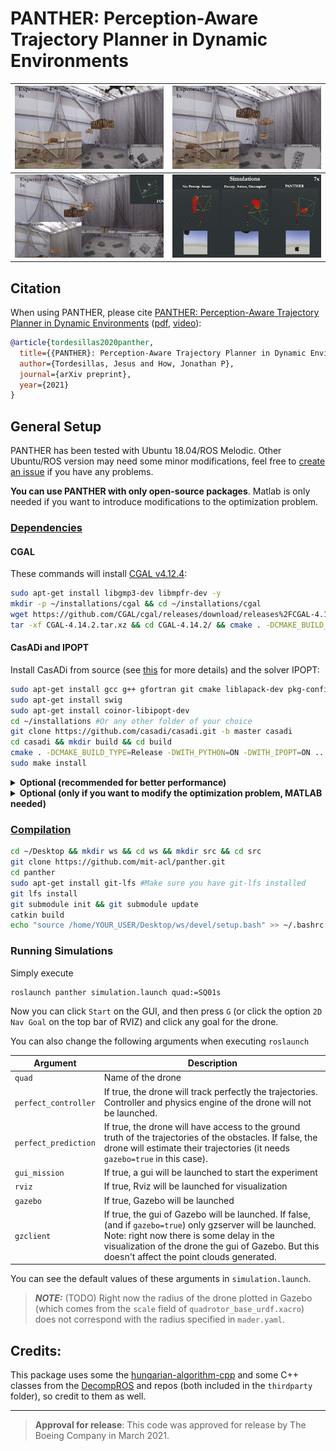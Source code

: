 # PANTHER: Perception-Aware Trajectory Planner in Dynamic Environments #

[![PANTHER: Perception-Aware Trajectory Planner in Dynamic Environments](./panther/imgs/four_compressed.gif)](https://www.youtube.com/watch?v=jKmyW6v73tY "PANTHER: Perception-Aware Trajectory Planner in Dynamic Environments")      |  [![PANTHER: Perception-Aware Trajectory Planner in Dynamic Environments](./panther/imgs/five_compressed.gif)](https://www.youtube.com/watch?v=jKmyW6v73tY "PANTHER: Perception-Aware Trajectory Planner in Dynamic Environments") |  
:-------------------------:|:-------------------------:|
[![PANTHER: Perception-Aware Trajectory Planner in Dynamic Environments](./panther/imgs/eight_compressed.gif)](https://www.youtube.com/watch?v=jKmyW6v73tY "PANTHER: Perception-Aware Trajectory Planner in Dynamic Environments")       |  [![PANTHER: Perception-Aware Trajectory Planner in Dynamic Environments](./panther/imgs/sim_compressed.gif)](https://www.youtube.com/watch?v=jKmyW6v73tY "PANTHER: Perception-Aware Trajectory Planner in Dynamic Environments")    |  

## Citation

When using PANTHER, please cite [PANTHER: Perception-Aware Trajectory Planner in Dynamic Environments](https://arxiv.org/) ([pdf](https://arxiv.org/), [video](https://www.youtube.com/watch?v=jKmyW6v73tY)):

```bibtex
@article{tordesillas2020panther,
  title={{PANTHER}: Perception-Aware Trajectory Planner in Dynamic Environments},
  author={Tordesillas, Jesus and How, Jonathan P},
  journal={arXiv preprint},
  year={2021}
}
```

## General Setup

PANTHER has been tested with Ubuntu 18.04/ROS Melodic. Other Ubuntu/ROS version may need some minor modifications, feel free to [create an issue](https://github.com/mit-acl/panther/issues) if you have any problems.

**You can use PANTHER with only open-source packages**. 
Matlab is only needed if you want to introduce modifications to the optimization problem.

### <ins>Dependencies<ins>


#### CGAL
These commands will install [CGAL v4.12.4](https://www.cgal.org/):
```bash
sudo apt-get install libgmp3-dev libmpfr-dev -y
mkdir -p ~/installations/cgal && cd ~/installations/cgal
wget https://github.com/CGAL/cgal/releases/download/releases%2FCGAL-4.14.2/CGAL-4.14.2.tar.xz
tar -xf CGAL-4.14.2.tar.xz && cd CGAL-4.14.2/ && cmake . -DCMAKE_BUILD_TYPE=Release && sudo make install
```

#### CasADi and IPOPT

Install CasADi from source (see [this](https://github.com/casadi/casadi/wiki/InstallationLinux) for more details) and the solver IPOPT:
```bash
sudo apt-get install gcc g++ gfortran git cmake liblapack-dev pkg-config --install-recommends
sudo apt-get install swig
sudo apt-get install coinor-libipopt-dev
cd ~/installations #Or any other folder of your choice
git clone https://github.com/casadi/casadi.git -b master casadi
cd casadi && mkdir build && cd build
cmake . -DCMAKE_BUILD_TYPE=Release -DWITH_PYTHON=ON -DWITH_IPOPT=ON .. 
sudo make install
``` 

<details>
  <summary> <b>Optional (recommended for better performance)</b></summary>

To achieve better performance, you can use other linear solvers for Ipopt (instead of the default `mumps` solver). Specifically, we found that `MA27` and `MA57` are usually faster than the default `mumps` solver.

Go to [http://www.hsl.rl.ac.uk/ipopt/](http://www.hsl.rl.ac.uk/ipopt/), and then 

* If you want the solver `MA57` (or `MA27`, or both), click on `Coin-HSL Full (Stable) Source`. This is free for academia. 
* If you only want the solver `MA27`, click on `Personal Licence, Source`. This is free for everyone

And fill and submit the form. Then download the compressed file from the link of the email you receive. Uncompress that file, and place it in a folder `~/installations` (for example). Then execute the following commands:

> Note: the instructions below follow [this](https://github.com/casadi/casadi/wiki/Obtaining-HSL) closely

```bash
cd ~/installations/coinhsl-2015.06.23
wget http://glaros.dtc.umn.edu/gkhome/fetch/sw/metis/OLD/metis-4.0.3.tar.gz #This is the metis version used in the configure file of coinhsl
tar xvzf metis-4.0.3.tar.gz
#sudo make uninstall && sudo make clean #Only needed if you have installed it before
./configure LIBS="-llapack" --with-blas="-L/usr/lib -lblas" CXXFLAGS="-g -O3 -fopenmp" FCFLAGS="-g -O3 -fopenmp" CFLAGS="-g -O3 -fopenmp" #the output should say `checking for metis to compile... yes`
sudo make install #(the files will go to /usr/local/lib)
cd /usr/local/lib
sudo ln -s libcoinhsl.so libhsl.so #(This creates a symbolic link `libhsl.so` pointing to `libcoinhsl.so`). See https://github.com/casadi/casadi/issues/1437
echo "export LD_LIBRARY_PATH='\${LD_LIBRARY_PATH}:/usr/local/lib'" >> ~/.bashrc
```
</details>


<details>
  <summary> <b>Optional (only if you want to modify the optimization problem, MATLAB needed)</b></summary>

The easiest way to do this is to install casadi from binaries by simply following these commands:

````bash
cd ~/installations
mkdir casadi
wget https://github.com/casadi/casadi/releases/download/3.5.5/casadi-linux-matlabR2014b-v3.5.5.tar.gz
tar xvzf casadi-linux-matlabR2014b-v3.5.5.tar.gz -C ./casadi
````

Open Matlab, execute the command `edit(fullfile(userpath,'startup.m'))`, and add the line `addpath(genpath('/home/YOUR_USERNAME/installations/casadi'))` in that file (changing `YOUR_USERNAME` with your username). This file `startup.m` is executed every time Matlab starts.

Then you can restart Matlab (or run the file `startup.m`), and make sure this works: 

```bash
import casadi.*
x = MX.sym('x')
disp(jacobian(sin(x),x))

```

Then, to use a specific linear solver, you simply need to change the name of `linear_solver_name` in the file `main.m`, and then run that file.

> Note: When using a linear solver different from `mumps`, you need to start Matlab from the terminal (typing `matlab`).More info [in this issue](https://github.com/casadi/casadi/issues/2032).

> Note: Instead of the binary installation explained in this section, another (but not so straightforward) way would be to use the installation `from source` done above, but it requires some patches to swig, see [this](https://github.com/casadi/casadi/wiki/matlab).
</details>


### <ins>Compilation<ins>
```bash
cd ~/Desktop && mkdir ws && cd ws && mkdir src && cd src
git clone https://github.com/mit-acl/panther.git
cd panther
sudo apt-get install git-lfs #Make sure you have git-lfs installed
git lfs install
git submodule init && git submodule update
catkin build
echo "source /home/YOUR_USER/Desktop/ws/devel/setup.bash" >> ~/.bashrc 
```

### Running Simulations

Simply execute

```
roslaunch panther simulation.launch quad:=SQ01s
```

Now you can click `Start` on the GUI, and then press `G` (or click the option `2D Nav Goal` on the top bar of RVIZ) and click any goal for the drone. 


You can also change the following arguments when executing `roslaunch`

| Argument      | Description |
| ----------- | ----------- |
| `quad`      | Name of the drone        |
| `perfect_controller`      | If true, the drone will track perfectly the trajectories. Controller and physics engine of the drone will not be launched.       |
| `perfect_prediction`      | If true, the drone will have access to the ground truth of the trajectories of the obstacles. If false, the drone will estimate their trajectories (it needs `gazebo=true` in this case).       |
| `gui_mission`      | If true, a gui will be launched to start the experiment       |
| `rviz`      | If true, Rviz will be launched for visualization       |
| `gazebo`      | If true, Gazebo will be launched  |
| `gzclient`      | If true, the gui of Gazebo will be launched. If false, (and if `gazebo=true`) only gzserver will be launched. Note: right now there is some delay in the visualization of the drone the gui of Gazebo. But this doesn't affect the point clouds generated. |

You can see the default values of these arguments in `simulation.launch`.

> **_NOTE:_**  (TODO) Right now the radius of the drone plotted in Gazebo (which comes from the `scale` field of `quadrotor_base_urdf.xacro`) does not correspond with the radius specified in `mader.yaml`. 


## Credits:
This package uses some the [hungarian-algorithm-cpp](https://github.com/mcximing/hungarian-algorithm-cpp) and some C++ classes from the [DecompROS](https://github.com/sikang/DecompROS) and  repos (both included in the `thirdparty` folder), so credit to them as well. 

---------

> **Approval for release**: This code was approved for release by The Boeing Company in March 2021. 
